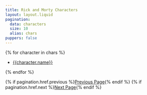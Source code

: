 ```yaml
---
title: Rick and Morty Characters
layout: layout.liquid
pagination:
  data: characters
  size: 10
  alias: chars
puppers: false
---
```


{% for character in chars %}

- [{{character.name}}](/characters/{{character.name|slug}})

{% endfor %}

{% if pagination.href.previous %}<a href="{{pagination.href.previous}}">Previous Page</a>{% endif %}
{% if pagination.href.next %}<a href="{{pagination.href.next}}">Next Page</a>{% endif %}

